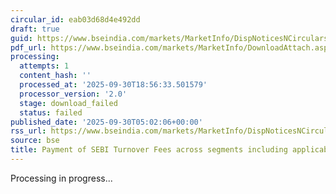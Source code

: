 ```yaml
---
circular_id: eab03d68d4e492dd
draft: true
guid: https://www.bseindia.com/markets/MarketInfo/DispNoticesNCirculars.aspx?Noticeid={0BD8AAE9-09DD-4FC5-B12B-8D7BB2CEE274}&noticeno=20250930-5&dt=09/30/2025&icount=5&totcount=114&flag=0
pdf_url: https://www.bseindia.com/markets/MarketInfo/DownloadAttach.aspx?id=20250930-5&attachedId=
processing:
  attempts: 1
  content_hash: ''
  processed_at: '2025-09-30T18:56:33.501579'
  processor_version: '2.0'
  stage: download_failed
  status: failed
published_date: '2025-09-30T05:02:06+00:00'
rss_url: https://www.bseindia.com/markets/MarketInfo/DispNoticesNCirculars.aspx?Noticeid={0BD8AAE9-09DD-4FC5-B12B-8D7BB2CEE274}&noticeno=20250930-5&dt=09/30/2025&icount=5&totcount=114&flag=0
source: bse
title: Payment of SEBI Turnover Fees across segments including applicable GST
---
```


Processing in progress...